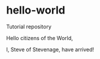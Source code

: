 # hello-world
Tutorial repository

Hello citizens of the World,

I, Steve of Stevenage, have arrived!
